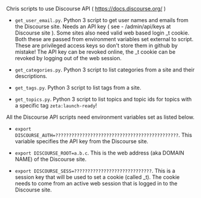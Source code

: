 Chris scripts to use Discourse API ( https://docs.discourse.org/ )

  - ```get_user_email.py```.
    Python 3 script to get user names and emails from the Discourse site.
    Needs an API key ( see - /admin/api/keys at Discourse site ).
    Some sites also need valid web based login _t cookie.
    Both these are passed from environment variables set external
    to script. These are privileged access keys so don't store them in github by mistake! 
    The API key can be revoked online, the _t cookie can be revoked by logging out of
    the web session.

   - ```get_categories.py```. Python 3 script to list categories from a site and their descriptions.
   
   - ```get_tags.py```. Python 3 script to list tags from a site.
   
   - ```get_topics.py```. Python 3 script to list topics and topic ids for topics with a specific tag ```zeta:launch-ready```!

 All the Discourse API scripts need environment variables set as listed below. 

   -   ```export DISCOURSE_AUTH=??????????????????????????????????????????????```. This variable
       specifies the API key from the Discourse site.

   -   ```export DISCOURSE_ROOT=a.b.c```. This is the web address (aka DOMAIN NAME) of the Discourse
       site.

   -   ```export DISCOURSE_SESS=?????????????????????????????```. This is a session key that will
       be used to set a cookie (called _t). The cookie needs to come from an active web session
       that is logged in to the Discourse site.

